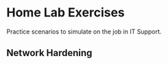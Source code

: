 # Home Lab Exercises
Practice scenarios to simulate on the job in IT Support.

## Network Hardening
